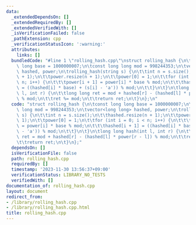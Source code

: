 ```yaml
---
data:
  _extendedDependsOn: []
  _extendedRequiredBy: []
  _extendedVerifiedWith: []
  _isVerificationFailed: false
  _pathExtension: cpp
  _verificationStatusIcon: ':warning:'
  attributes:
    links: []
  bundledCode: "#line 1 \"rolling_hash.cpp\"\nstruct rolling_hash {\n\tconst long\
    \ long base = 1000000007;\n\tconst long long mod = 998244353;\n\tvector<long long>\
    \ hashed, power;\n\trolling_hash(string s) {\n\t\tint n = s.size();\n\t\thashed.resize(n\
    \ + 1);\n\t\tpower.resize(n + 1);\n\t\tpower[0] = 1;\n\t\tfor (int i = 0; i <\
    \ n; i++) {\n\t\t\tpower[i + 1] = power[i] * base % mod;\n\t\t\thashed[i + 1]\
    \ = ((hashed[i] * base) + (s[i] - 'a')) % mod;\n\t\t}\n\t}\n\tlong long hash(int\
    \ l, int r) {\n\t\tlong long ret = mod + hashed[r] - (hashed[l] * power[r - l])\
    \ % mod;\n\t\tret %= mod;\n\t\treturn ret;\n\t}\n};\n"
  code: "struct rolling_hash {\n\tconst long long base = 1000000007;\n\tconst long\
    \ long mod = 998244353;\n\tvector<long long> hashed, power;\n\trolling_hash(string\
    \ s) {\n\t\tint n = s.size();\n\t\thashed.resize(n + 1);\n\t\tpower.resize(n +\
    \ 1);\n\t\tpower[0] = 1;\n\t\tfor (int i = 0; i < n; i++) {\n\t\t\tpower[i + 1]\
    \ = power[i] * base % mod;\n\t\t\thashed[i + 1] = ((hashed[i] * base) + (s[i]\
    \ - 'a')) % mod;\n\t\t}\n\t}\n\tlong long hash(int l, int r) {\n\t\tlong long\
    \ ret = mod + hashed[r] - (hashed[l] * power[r - l]) % mod;\n\t\tret %= mod;\n\
    \t\treturn ret;\n\t}\n};"
  dependsOn: []
  isVerificationFile: false
  path: rolling_hash.cpp
  requiredBy: []
  timestamp: '2023-11-30 13:56:37+09:00'
  verificationStatus: LIBRARY_NO_TESTS
  verifiedWith: []
documentation_of: rolling_hash.cpp
layout: document
redirect_from:
- /library/rolling_hash.cpp
- /library/rolling_hash.cpp.html
title: rolling_hash.cpp
---
```

